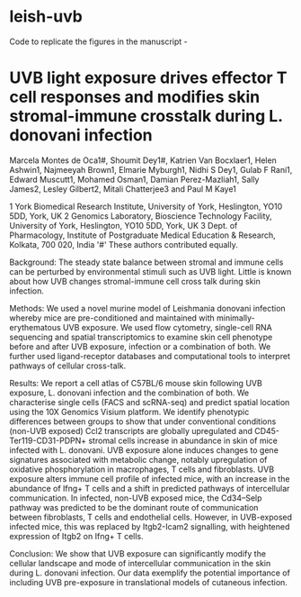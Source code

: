 # leish-uvb

Code to replicate the figures in the manuscript - 

# UVB light exposure drives effector T cell responses and modifies skin stromal-immune crosstalk during L. donovani infection

Marcela Montes de Oca1#, Shoumit Dey1#, Katrien Van Bocxlaer1, Helen Ashwin1, Najmeeyah Brown1, Elmarie Myburgh1, Nidhi S Dey1, Gulab F Rani1, Edward Muscutt1, Mohamed Osman1, Damian Perez-Mazliah1, Sally James2, Lesley Gilbert2, Mitali Chatterjee3 and Paul M Kaye1

1 York Biomedical Research Institute, University of York, Heslington, YO10 5DD, York, UK
2 Genomics Laboratory, Bioscience Technology Facility, University of York, Heslington, YO10 5DD, York, UK
3 Dept. of Pharmacology, Institute of Postgraduate Medical Education & Research, Kolkata, 700 020, India
'#' These authors contributed equally.

Background: The steady state balance between stromal and immune cells can be perturbed by environmental stimuli such as UVB light. Little is known about how UVB changes stromal-immune cell cross talk during skin infection.  

Methods: We used a novel murine model of Leishmania donovani infection whereby mice are pre-conditioned and maintained with minimally-erythematous UVB exposure. We used flow cytometry, single-cell RNA sequencing and spatial transcriptomics to examine skin cell phenotype before and after UVB exposure, infection or a combination of both. We further used ligand-receptor databases and computational tools to interpret pathways of cellular cross-talk. 

Results: We report a cell atlas of C57BL/6 mouse skin following UVB exposure, L. donovani infection and the combination of both. We characterise single cells (FACS and scRNA-seq) and predict spatial location using the 10X Genomics Visium platform. We identify phenotypic differences between groups to show that under conventional conditions (non-UVB exposed) Ccl2 transcripts are globally upregulated and CD45-Ter119-CD31-PDPN+ stromal cells increase in abundance in skin of mice infected with L. donovani. UVB exposure alone induces changes to gene signatures associated with metabolic change, notably upregulation of oxidative phosphorylation in macrophages, T cells and fibroblasts. UVB exposure alters immune cell profile of infected mice, with an increase in the abundance of Ifng+ T cells and a shift in predicted pathways of intercellular communication.  In infected, non-UVB exposed mice, the Cd34–Selp pathway was predicted to be the dominant route of communication between fibroblasts, T cells and endothelial cells. However, in UVB-exposed infected mice, this was replaced by Itgb2-Icam2 signalling, with heightened expression of Itgb2 on Ifng+ T cells. 

Conclusion: We show that UVB exposure can significantly modify the cellular landscape and mode of intercellular communication in the skin during L. donovani infection. Our data exemplify the potential importance of including UVB pre-exposure in translational models of cutaneous infection.

